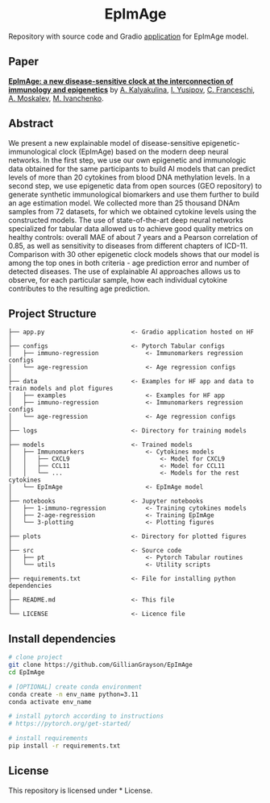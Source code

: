 <div align="center">

# EpImAge

</div>

Repository with source code and Gradio [application]() for EpImAge model.

## Paper
[**EpImAge: a new disease-sensitive clock at the interconnection of immunology and epigenetics**]() by 
[A. Kalyakulina](https://orcid.org/0000-0001-9277-502X),
[I. Yusipov](http://orcid.org/0000-0002-0540-9281),
[C. Franceschi](http://orcid.org/0000-0001-9841-6386),
[A. Moskalev](https://orcid.org/0000-0002-3248-1633),
[M. Ivanchenko](http://orcid.org/0000-0002-1903-7423).


## Abstract
We present a new explainable model of disease-sensitive epigenetic-immunological clock (EpImAge) based on the modern deep neural networks. In the first step, we use our own epigenetic and immunologic data obtained for the same participants to build AI models that can predict levels of more than 20 cytokines from blood DNA methylation levels. In a second step, we use epigenetic data from open sources (GEO repository) to generate synthetic immunological biomarkers and use them further to build an age estimation model. We collected more than 25 thousand DNAm samples from 72 datasets, for which we obtained cytokine levels using the constructed models. The use of state-of-the-art deep neural networks specialized for tabular data allowed us to achieve good quality metrics on healthy controls: overall MAE of about 7 years and a Pearson correlation of 0.85, as well as sensitivity to diseases from different chapters of ICD-11. Comparison with 30 other epigenetic clock models shows that our model is among the top ones in both criteria - age prediction error and number of detected diseases. The use of explainable AI approaches allows us to observe, for each particular sample, how each individual cytokine contributes to the resulting age prediction.

## Project Structure
```
├── app.py                        <- Gradio application hosted on HF
│
├── configs                       <- Pytorch Tabular configs
│   ├── immuno-regression             <- Immunomarkers regression configs
│   └── age-regression                <- Age regression configs
│
├── data                          <- Examples for HF app and data to train models and plot figures
│   ├── examples                      <- Examples for HF app
│   ├── immuno-regression             <- Immunomarkers regression configs
│   └── age-regression                <- Age regression configs
│
├── logs                          <- Directory for training models
│
├── models                        <- Trained models
│   ├── Immunomarkers                 <- Cytokines models
│   │   ├── CXCL9                         <- Model for CXCL9
│   │   ├── CCL11                         <- Model for CCL11
│   │   └── ...                           <- Models for the rest cytokines
│   └── EpImAge                       <- EpImAge model
│
├── notebooks                     <- Jupyter notebooks 
│   ├── 1-immuno-regression           <- Training cytokines models
│   ├── 2-age-regression              <- Training EpImAge
│   └── 3-plotting                    <- Plotting figures
│
├── plots                         <- Directory for plotted figures
│
├── src                           <- Source code
│   ├── pt                            <- Pytorch Tabular routines
│   └── utils                         <- Utility scripts
│
├── requirements.txt              <- File for installing python dependencies
│
├── README.md                     <- This file
│
└── LICENSE                       <- Licence file
```

## Install dependencies

```bash
# clone project
git clone https://github.com/GillianGrayson/EpImAge
cd EpImAge

# [OPTIONAL] create conda environment
conda create -n env_name python=3.11
conda activate env_name

# install pytorch according to instructions
# https://pytorch.org/get-started/

# install requirements
pip install -r requirements.txt
```

## License

This repository is licensed under * License.